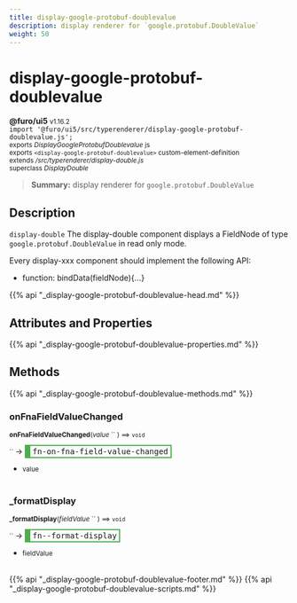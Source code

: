 ```yaml
---
title: display-google-protobuf-doublevalue
description: display renderer for `google.protobuf.DoubleValue`
weight: 50
---
```


# display-google-protobuf-doublevalue
**@furo/ui5** <small>v1.16.2</small>
<br>`import '@furo/ui5/src/typerenderer/display-google-protobuf-doublevalue.js';`<small>
<br>exports *DisplayGoogleProtobufDoublevalue* js
<br>exports `<display-google-protobuf-doublevalue>` custom-element-definition
<br>extends */src/typerenderer/display-double.js*
<br>superclass *DisplayDouble*</small>

> **Summary:** display renderer for `google.protobuf.DoubleValue`

## Description

`display-double`
The display-double component displays a FieldNode of type `google.protobuf.DoubleValue` in read only mode.

Every display-xxx component should implement the following API:
- function: bindData(fieldNode){...}

{{% api "_display-google-protobuf-doublevalue-head.md" %}}

## Attributes and Properties
{{% api "_display-google-protobuf-doublevalue-properties.md" %}}






## Methods
{{% api "_display-google-protobuf-doublevalue-methods.md" %}}


### **onFnaFieldValueChanged**
<small>**onFnaFieldValueChanged**(*value* `` ) ⟹ `void`</small>

<small>`` </small> →
<span  style="border-width:2px 2px 2px 10px; border-style: solid;border-color:  rgb(76, 175, 80);font-family:monospace; padding:2px 4px;">fn-on-fna-field-value-changed</span>



- <small>value </small>
<br><br>

### **_formatDisplay**
<small>**_formatDisplay**(*fieldValue* `` ) ⟹ `void`</small>

<small>`` </small> →
<span  style="border-width:2px 2px 2px 10px; border-style: solid;border-color:  rgb(76, 175, 80);font-family:monospace; padding:2px 4px;">fn--format-display</span>



- <small>fieldValue </small>
<br><br>





{{% api "_display-google-protobuf-doublevalue-footer.md" %}}
{{% api "_display-google-protobuf-doublevalue-scripts.md" %}}
